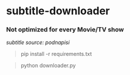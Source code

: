# subtitle-downloader

### Not optimized for every Movie/TV show
*subtitle source: podnapisi*

> pip install -r requirements.txt

> python downloader.py